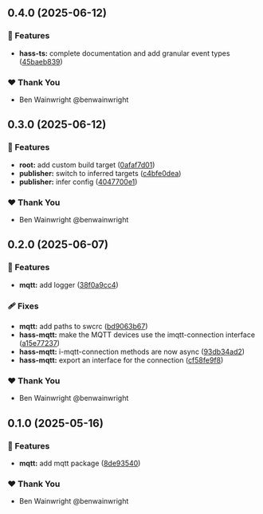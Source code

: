 ## 0.4.0 (2025-06-12)

### 🚀 Features

- **hass-ts:** complete documentation and add granular event types ([45baeb839](https://github.com/hass-blocks/hass-blocks/commit/45baeb839))

### ❤️ Thank You

- Ben Wainwright @benwainwright

## 0.3.0 (2025-06-12)

### 🚀 Features

- **root:** add custom build target ([0afaf7d01](https://github.com/hass-blocks/hass-blocks/commit/0afaf7d01))
- **publisher:** switch to inferred targets ([c4bfe0dea](https://github.com/hass-blocks/hass-blocks/commit/c4bfe0dea))
- **publisher:** infer config ([4047700e1](https://github.com/hass-blocks/hass-blocks/commit/4047700e1))

### ❤️ Thank You

- Ben Wainwright @benwainwright

## 0.2.0 (2025-06-07)

### 🚀 Features

- **mqtt:** add logger ([38f0a9cc4](https://github.com/hass-blocks/hass-blocks/commit/38f0a9cc4))

### 🩹 Fixes

- **mqtt:** add paths to swcrc ([bd9063b67](https://github.com/hass-blocks/hass-blocks/commit/bd9063b67))
- **hass-mqtt:** make the MQTT devices use the imqtt-connection interface ([a15e77237](https://github.com/hass-blocks/hass-blocks/commit/a15e77237))
- **hass-mqtt:** i-mqtt-connection methods are now async ([93db34ad2](https://github.com/hass-blocks/hass-blocks/commit/93db34ad2))
- **hass-mqtt:** export an interface for the connection ([cf58fe9f8](https://github.com/hass-blocks/hass-blocks/commit/cf58fe9f8))

### ❤️ Thank You

- Ben Wainwright @benwainwright

## 0.1.0 (2025-05-16)

### 🚀 Features

- **mqtt:** add mqtt package ([8de93540](https://github.com/hass-blocks/hass-blocks/commit/8de93540))

### ❤️ Thank You

- Ben Wainwright @benwainwright
